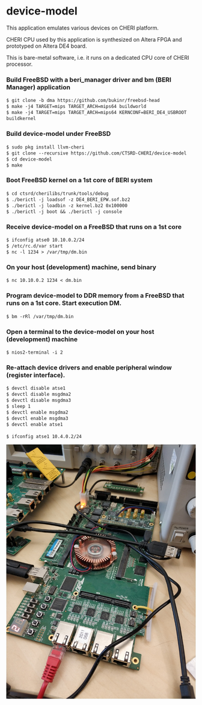 # device-model

This application emulates various devices on CHERI platform.

CHERI CPU used by this application is synthesized on Altera FPGA and prototyped on Altera DE4 board.

This is bare-metal software, i.e. it runs on a dedicated CPU core of CHERI processor.

### Build FreeBSD with a beri_manager driver and bm (BERI Manager) application

    $ git clone -b dma https://github.com/bukinr/freebsd-head
    $ make -j4 TARGET=mips TARGET_ARCH=mips64 buildworld
    $ make -j4 TARGET=mips TARGET_ARCH=mips64 KERNCONF=BERI_DE4_USBROOT buildkernel

### Build device-model under FreeBSD

    $ sudo pkg install llvm-cheri
    $ git clone --recursive https://github.com/CTSRD-CHERI/device-model
    $ cd device-model
    $ make

### Boot FreeBSD kernel on a 1st core of BERI system

    $ cd ctsrd/cherilibs/trunk/tools/debug
    $ ./berictl -j loadsof -z DE4_BERI_EPW.sof.bz2
    $ ./berictl -j loadbin -z kernel.bz2 0x100000
    $ ./berictl -j boot && ./berictl -j console

### Receive device-model on a FreeBSD that runs on a 1st core

    $ ifconfig atse0 10.10.0.2/24
    $ /etc/rc.d/var start
    $ nc -l 1234 > /var/tmp/dm.bin

### On your host (development) machine, send binary

    $ nc 10.10.0.2 1234 < dm.bin

### Program device-model to DDR memory from a FreeBSD that runs on a 1st core. Start execution DM.

    $ bm -rRl /var/tmp/dm.bin

### Open a terminal to the device-model on your host (development) machine

    $ nios2-terminal -i 2

### Re-attach device drivers and enable peripheral window (register interface).

    $ devctl disable atse1
    $ devctl disable msgdma2
    $ devctl disable msgdma3
    $ sleep 1
    $ devctl enable msgdma2
    $ devctl enable msgdma3
    $ devctl enable atse1

    $ ifconfig atse1 10.4.0.2/24

![alt text](https://raw.githubusercontent.com/CTSRD-CHERI/device-model/master/images/de4.jpg)
